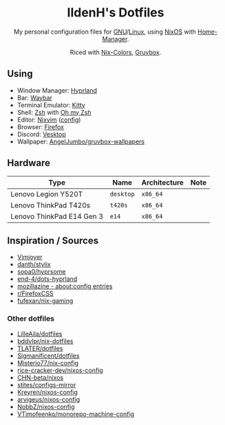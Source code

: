 <div align="center">

# IldenH's Dotfiles

My personal configuration files for [GNU](https://gnu.org)/[Linux](https://kernel.org), using [NixOS](https://nixos.org) with [Home-Manager](https://github.com/nix-community/home-manager).

Riced with [Nix-Colors](https://github.com/Misterio77/nix-colors), [Gruvbox](https://github.com/morhetz/gruvbox).

</div>

## Using
- Window Manager: [Hyprland](https://hyprland.org)
- Bar: [Waybar](https://github.com/Alexays/Waybar)
- Terminal Emulator: [Kitty](https://sw.kovidgoyal.net/kitty)
- Shell: [Zsh](https://www.zsh.org) with [Oh my Zsh](https://ohmyz.sh)
- Editor: [Nixvim](https://github.com/nix-community/nixvim) ([config](https://github.com/IldenH/nixvim))
- Browser: [Firefox](https://www.mozilla.org/firefox)
- Discord: [Vesktop](https://github.com/Vencord/Vesktop)
- Wallpaper: [AngelJumbo/gruvbox-wallpapers](https://github.com/AngelJumbo/gruvbox-wallpapers)

## Hardware
| Type                      | Name      | Architecture | Note                  |
| ------------------------- | --------- | ------------ | --------------------- |
| Lenovo Legion Y520T       | `desktop` | `x86_64`     |                       |
| Lenovo ThinkPad T420s     | `t420s`   | `x86_64`     |                       |
| Lenovo ThinkPad E14 Gen 3 | `e14`     | `x86_64`     |                       |

## Inspiration / Sources
- [Vimjoyer](https://www.youtube.com/@vimjoyer)
- [danth/stylix](https://github.com/danth/stylix)
- [sopa0/hyprsome](https://github.com/sopa0/hyprsome)
- [end-4/dots-hyprland](https://github.com/end-4/dots-hyprland)
- [mozillazine - about:config entries](https://kb.mozillazine.org/About:config_entries)
- [r/FirefoxCSS](https://www.reddit.com/r/FirefoxCSS)
- [fufexan/nix-gaming](https://github.com/fufexan/nix-gaming)

### Other dotfiles
- [LilleAila/dotfiles](https://github.com/LilleAila/dotfiles)
- [bddvlpr/nix-dotfiles](https://github.com/bddvlpr/nix-dotfiles)
- [TLATER/dotfiles](https://github.com/TLATER/dotfiles)
- [Sigmanificent/dotfiles](https://github.com/Sigmanificient/dotfiles)
- [Misterio77/nix-config](https://github.com/Misterio77/nix-config)
- [rice-cracker-dev/nixos-config](https://github.com/rice-cracker-dev/nixos-config)
- [CHN-beta/nixos](https://github.com/CHN-beta/nixos)
- [stites/configs-mirror](https://github.com/stites/configs-mirror)
- [Kreyren/nixos-config](https://github.com/Kreyren/nixos-config)
- [arvigeus/nixos-config](https://github.com/arvigeus/nixos-config)
- [NobbZ/nixos-config](https://github.com/NobbZ/nixos-config)
- [VTimofeenko/monorepo-machine-config](https://github.com/VTimofeenko/monorepo-machine-config)
